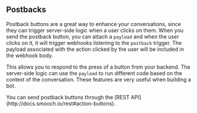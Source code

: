 ## Postbacks

Postback buttons are a great way to enhance your conversations, since they can trigger server-side logic when a user clicks on them. When you send the postback button, you can attach a `payload` and when the user clicks on it, it will trigger webhooks listening to the `postback` trigger. The payload associated with the action clicked by the user will be included in the webhook body.

This allows you to respond to the press of a button from your backend. The server-side logic can use the `payload` to run different code based on the context of the conversation. These features are very useful when building a bot.

<aside class="notice">
You can send postback buttons through the [REST API](http://docs.smooch.io/rest#action-buttons).
</aside>
